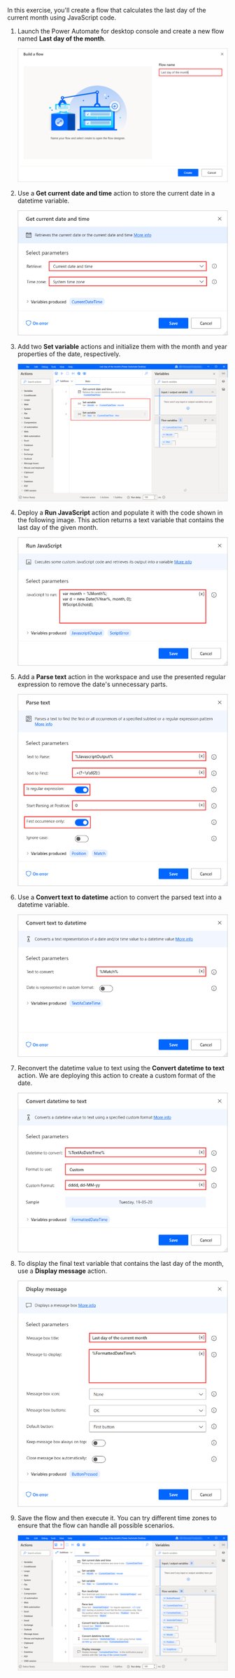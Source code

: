 In this exercise, you'll create a flow that calculates the last day of the current month using JavaScript code.

1. Launch the Power Automate for desktop console and create a new flow named **Last day of the month**.

    ![Screenshot of the Power Automate for desktop Build a flow dialog.](..\media\second-exercise-new-flow.png)

1. Use a **Get current date and time** action to store the current date in a datetime variable.

    ![Screenshot of the Power Automate for desktop Get current date and time action.](..\media\second-exercise-get-current-date-and-time-action.png)

1. Add two **Set variable** actions and initialize them with the month and year properties of the date, respectively.

    ![Screenshot of the Power Automate for desktop Set variable action.](..\media\second-exercise-set-variable-actions.png)

1. Deploy a **Run JavaScript** action and populate it with the code shown in the following image. This action returns a text variable that contains the last day of the given month.

    ![Screenshot of the Power Automate for desktop Run JavaScript action.](..\media\second-exercise-run-javascript-action.png)

1. Add a **Parse text** action in the workspace and use the presented regular expression to remove the date's unnecessary parts.

    ![Screenshot of the Power Automate for desktop Parse text action.](..\media\second-exercise-parse-text-action.png)

1. Use a **Convert text to datetime** action to convert the parsed text into a datetime variable.

    ![Screenshot of the Power Automate for desktop Convert text to datetime action.](..\media\second-exercise-convert-text-to-datetime-action.png)

1. Reconvert the datetime value to text using the **Convert datetime to text** action. We are deploying this action to create a custom format of the date.

    ![Screenshot of the Power Automate for desktop Convert datetime to text action.](..\media\second-exercise-convert-datetime-totext-action.png)

1. To display the final text variable that contains the last day of the month, use a **Display message** action.

    ![Screenshot of the Power Automate for desktop Display message action.](..\media\second-exercise-display-message-action.png)

1. Save the flow and then execute it. You can try different time zones to ensure that the flow can handle all possible scenarios.

    ![Screenshot of the Power Automate for desktop final flow and the save and run buttons.](..\media\second-exercise-final-flow.png)